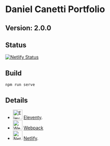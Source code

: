 # Daniel Canetti Portfolio

## Version: 2.0.0

## Status

[![Netlify Status](https://api.netlify.com/api/v1/badges/32c1a90d-a757-43b2-a099-5dd9d014729d/deploy-status)](https://app.netlify.com/sites/danielcanetti/deploys)

## Build

`npm run serve`

## Details

- <img src="https://user-images.githubusercontent.com/12090510/90611447-a7b7ba00-e1fe-11ea-8957-1e9344618223.png" alt="Eleventy" width="30px" height="30px"> [Eleventy](https://www.11ty.io/).
- <img src="https://user-images.githubusercontent.com/12090510/95390236-fcb5a980-08ec-11eb-925f-266287f7c7e3.png" alt="Webpack" width="30px" height="30px"> [Webpack](https://webpack.js.org/)
- <img src="https://user-images.githubusercontent.com/12090510/95395295-2f17d480-08f6-11eb-9fb2-ce20b0f77ee2.png" alt="Netlify" width="30px" height="30px"> [Netlify](https://www.netlify.com/).
